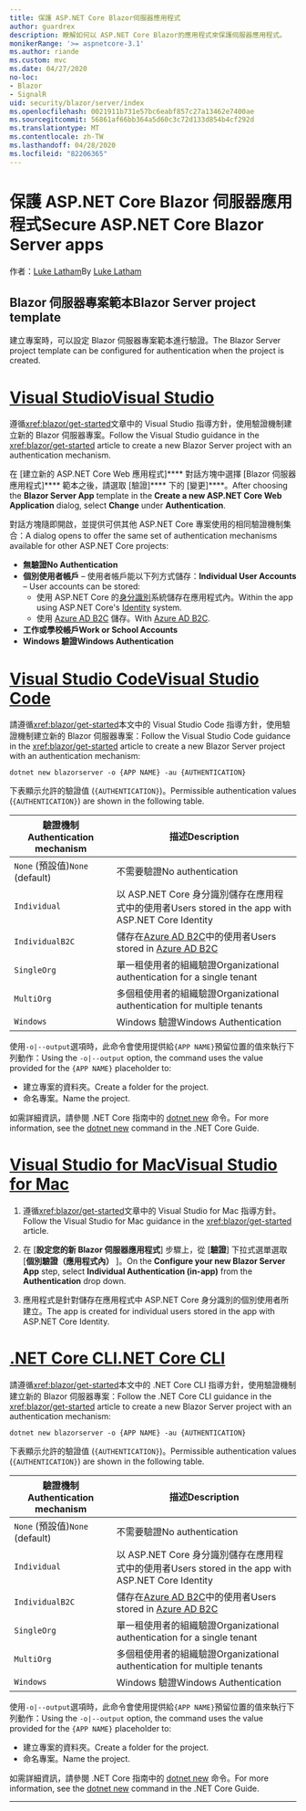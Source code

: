 ```yaml
---
title: 保護 ASP.NET Core Blazor伺服器應用程式
author: guardrex
description: 瞭解如何以 ASP.NET Core Blazor的應用程式來保護伺服器應用程式。
monikerRange: '>= aspnetcore-3.1'
ms.author: riande
ms.custom: mvc
ms.date: 04/27/2020
no-loc:
- Blazor
- SignalR
uid: security/blazor/server/index
ms.openlocfilehash: 0021911b731e57bc6eabf857c27a13462e7400ae
ms.sourcegitcommit: 56861af66bb364a5d60c3c72d133d854b4cf292d
ms.translationtype: MT
ms.contentlocale: zh-TW
ms.lasthandoff: 04/28/2020
ms.locfileid: "82206365"
---
```

# <a name="secure-aspnet-core-blazor-server-apps"></a><span data-ttu-id="fee87-103">保護 ASP.NET Core Blazor 伺服器應用程式</span><span class="sxs-lookup"><span data-stu-id="fee87-103">Secure ASP.NET Core Blazor Server apps</span></span>

<span data-ttu-id="fee87-104">作者：[Luke Latham](https://github.com/guardrex)</span><span class="sxs-lookup"><span data-stu-id="fee87-104">By [Luke Latham](https://github.com/guardrex)</span></span>

## <a name="blazor-server-project-template"></a><span data-ttu-id="fee87-105">Blazor 伺服器專案範本</span><span class="sxs-lookup"><span data-stu-id="fee87-105">Blazor Server project template</span></span>

<span data-ttu-id="fee87-106">建立專案時，可以設定 Blazor 伺服器專案範本進行驗證。</span><span class="sxs-lookup"><span data-stu-id="fee87-106">The Blazor Server project template can be configured for authentication when the project is created.</span></span>

# <a name="visual-studio"></a>[<span data-ttu-id="fee87-107">Visual Studio</span><span class="sxs-lookup"><span data-stu-id="fee87-107">Visual Studio</span></span>](#tab/visual-studio)

<span data-ttu-id="fee87-108">遵循<xref:blazor/get-started>文章中的 Visual Studio 指導方針，使用驗證機制建立新的 Blazor 伺服器專案。</span><span class="sxs-lookup"><span data-stu-id="fee87-108">Follow the Visual Studio guidance in the <xref:blazor/get-started> article to create a new Blazor Server project with an authentication mechanism.</span></span>

<span data-ttu-id="fee87-109">在 [建立新的 ASP.NET Core Web 應用程式]\*\*\*\* 對話方塊中選擇 [Blazor 伺服器應用程式]\*\*\*\* 範本之後，請選取 [驗證]\*\*\*\* 下的 [變更]\*\*\*\*。</span><span class="sxs-lookup"><span data-stu-id="fee87-109">After choosing the **Blazor Server App** template in the **Create a new ASP.NET Core Web Application** dialog, select **Change** under **Authentication**.</span></span>

<span data-ttu-id="fee87-110">對話方塊隨即開啟，並提供可供其他 ASP.NET Core 專案使用的相同驗證機制集合：</span><span class="sxs-lookup"><span data-stu-id="fee87-110">A dialog opens to offer the same set of authentication mechanisms available for other ASP.NET Core projects:</span></span>

* <span data-ttu-id="fee87-111">**無驗證**</span><span class="sxs-lookup"><span data-stu-id="fee87-111">**No Authentication**</span></span>
* <span data-ttu-id="fee87-112">**個別使用者帳戶** &ndash; 使用者帳戶能以下列方式儲存：</span><span class="sxs-lookup"><span data-stu-id="fee87-112">**Individual User Accounts** &ndash; User accounts can be stored:</span></span>
  * <span data-ttu-id="fee87-113">使用 ASP.NET Core 的[身分識別](xref:security/authentication/identity)系統儲存在應用程式內。</span><span class="sxs-lookup"><span data-stu-id="fee87-113">Within the app using ASP.NET Core's [Identity](xref:security/authentication/identity) system.</span></span>
  * <span data-ttu-id="fee87-114">使用 [Azure AD B2C](xref:security/authentication/azure-ad-b2c) 儲存。</span><span class="sxs-lookup"><span data-stu-id="fee87-114">With [Azure AD B2C](xref:security/authentication/azure-ad-b2c).</span></span>
* <span data-ttu-id="fee87-115">**工作或學校帳戶**</span><span class="sxs-lookup"><span data-stu-id="fee87-115">**Work or School Accounts**</span></span>
* <span data-ttu-id="fee87-116">**Windows 驗證**</span><span class="sxs-lookup"><span data-stu-id="fee87-116">**Windows Authentication**</span></span>

# <a name="visual-studio-code"></a>[<span data-ttu-id="fee87-117">Visual Studio Code</span><span class="sxs-lookup"><span data-stu-id="fee87-117">Visual Studio Code</span></span>](#tab/visual-studio-code)

<span data-ttu-id="fee87-118">請遵循<xref:blazor/get-started>本文中的 Visual Studio Code 指導方針，使用驗證機制建立新的 Blazor 伺服器專案：</span><span class="sxs-lookup"><span data-stu-id="fee87-118">Follow the Visual Studio Code guidance in the <xref:blazor/get-started> article to create a new Blazor Server project with an authentication mechanism:</span></span>

```dotnetcli
dotnet new blazorserver -o {APP NAME} -au {AUTHENTICATION}
```

<span data-ttu-id="fee87-119">下表顯示允許的驗證值 (`{AUTHENTICATION}`)。</span><span class="sxs-lookup"><span data-stu-id="fee87-119">Permissible authentication values (`{AUTHENTICATION}`) are shown in the following table.</span></span>

| <span data-ttu-id="fee87-120">驗證機制</span><span class="sxs-lookup"><span data-stu-id="fee87-120">Authentication mechanism</span></span> | <span data-ttu-id="fee87-121">描述</span><span class="sxs-lookup"><span data-stu-id="fee87-121">Description</span></span> |
| ------------------------ | ----------- |
| <span data-ttu-id="fee87-122">`None` (預設值)</span><span class="sxs-lookup"><span data-stu-id="fee87-122">`None` (default)</span></span>         | <span data-ttu-id="fee87-123">不需要驗證</span><span class="sxs-lookup"><span data-stu-id="fee87-123">No authentication</span></span> |
| `Individual`             | <span data-ttu-id="fee87-124">以 ASP.NET Core 身分識別儲存在應用程式中的使用者</span><span class="sxs-lookup"><span data-stu-id="fee87-124">Users stored in the app with ASP.NET Core Identity</span></span> |
| `IndividualB2C`          | <span data-ttu-id="fee87-125">儲存在[Azure AD B2C](xref:security/authentication/azure-ad-b2c)中的使用者</span><span class="sxs-lookup"><span data-stu-id="fee87-125">Users stored in [Azure AD B2C](xref:security/authentication/azure-ad-b2c)</span></span> |
| `SingleOrg`              | <span data-ttu-id="fee87-126">單一租使用者的組織驗證</span><span class="sxs-lookup"><span data-stu-id="fee87-126">Organizational authentication for a single tenant</span></span> |
| `MultiOrg`               | <span data-ttu-id="fee87-127">多個租使用者的組織驗證</span><span class="sxs-lookup"><span data-stu-id="fee87-127">Organizational authentication for multiple tenants</span></span> |
| `Windows`                | <span data-ttu-id="fee87-128">Windows 驗證</span><span class="sxs-lookup"><span data-stu-id="fee87-128">Windows Authentication</span></span> |

<span data-ttu-id="fee87-129">使用`-o|--output`選項時，此命令會使用提供給`{APP NAME}`預留位置的值來執行下列動作：</span><span class="sxs-lookup"><span data-stu-id="fee87-129">Using the `-o|--output` option, the command uses the value provided for the `{APP NAME}` placeholder to:</span></span>

* <span data-ttu-id="fee87-130">建立專案的資料夾。</span><span class="sxs-lookup"><span data-stu-id="fee87-130">Create a folder for the project.</span></span>
* <span data-ttu-id="fee87-131">命名專案。</span><span class="sxs-lookup"><span data-stu-id="fee87-131">Name the project.</span></span>

<span data-ttu-id="fee87-132">如需詳細資訊，請參閱 .NET Core 指南中的 [dotnet new](/dotnet/core/tools/dotnet-new) 命令。</span><span class="sxs-lookup"><span data-stu-id="fee87-132">For more information, see the [dotnet new](/dotnet/core/tools/dotnet-new) command in the .NET Core Guide.</span></span>

# <a name="visual-studio-for-mac"></a>[<span data-ttu-id="fee87-133">Visual Studio for Mac</span><span class="sxs-lookup"><span data-stu-id="fee87-133">Visual Studio for Mac</span></span>](#tab/visual-studio-mac)

1. <span data-ttu-id="fee87-134">遵循<xref:blazor/get-started>文章中的 Visual Studio for Mac 指導方針。</span><span class="sxs-lookup"><span data-stu-id="fee87-134">Follow the Visual Studio for Mac guidance in the <xref:blazor/get-started> article.</span></span>

1. <span data-ttu-id="fee87-135">在 [**設定您的新 Blazor 伺服器應用程式**] 步驟上，從 [**驗證**] 下拉式選單選取 [**個別驗證（應用程式內）** ]。</span><span class="sxs-lookup"><span data-stu-id="fee87-135">On the **Configure your new Blazor Server App** step, select **Individual Authentication (in-app)** from the **Authentication** drop down.</span></span>

1. <span data-ttu-id="fee87-136">應用程式是針對儲存在應用程式中 ASP.NET Core 身分識別的個別使用者所建立。</span><span class="sxs-lookup"><span data-stu-id="fee87-136">The app is created for individual users stored in the app with ASP.NET Core Identity.</span></span>

# <a name="net-core-cli"></a>[<span data-ttu-id="fee87-137">.NET Core CLI</span><span class="sxs-lookup"><span data-stu-id="fee87-137">.NET Core CLI</span></span>](#tab/netcore-cli/)

<span data-ttu-id="fee87-138">請遵循<xref:blazor/get-started>本文中的 .NET Core CLI 指導方針，使用驗證機制建立新的 Blazor 伺服器專案：</span><span class="sxs-lookup"><span data-stu-id="fee87-138">Follow the .NET Core CLI guidance in the <xref:blazor/get-started> article to create a new Blazor Server project with an authentication mechanism:</span></span>

```dotnetcli
dotnet new blazorserver -o {APP NAME} -au {AUTHENTICATION}
```

<span data-ttu-id="fee87-139">下表顯示允許的驗證值 (`{AUTHENTICATION}`)。</span><span class="sxs-lookup"><span data-stu-id="fee87-139">Permissible authentication values (`{AUTHENTICATION}`) are shown in the following table.</span></span>

| <span data-ttu-id="fee87-140">驗證機制</span><span class="sxs-lookup"><span data-stu-id="fee87-140">Authentication mechanism</span></span> | <span data-ttu-id="fee87-141">描述</span><span class="sxs-lookup"><span data-stu-id="fee87-141">Description</span></span> |
| ------------------------ | ----------- |
| <span data-ttu-id="fee87-142">`None` (預設值)</span><span class="sxs-lookup"><span data-stu-id="fee87-142">`None` (default)</span></span>         | <span data-ttu-id="fee87-143">不需要驗證</span><span class="sxs-lookup"><span data-stu-id="fee87-143">No authentication</span></span> |
| `Individual`             | <span data-ttu-id="fee87-144">以 ASP.NET Core 身分識別儲存在應用程式中的使用者</span><span class="sxs-lookup"><span data-stu-id="fee87-144">Users stored in the app with ASP.NET Core Identity</span></span> |
| `IndividualB2C`          | <span data-ttu-id="fee87-145">儲存在[Azure AD B2C](xref:security/authentication/azure-ad-b2c)中的使用者</span><span class="sxs-lookup"><span data-stu-id="fee87-145">Users stored in [Azure AD B2C](xref:security/authentication/azure-ad-b2c)</span></span> |
| `SingleOrg`              | <span data-ttu-id="fee87-146">單一租使用者的組織驗證</span><span class="sxs-lookup"><span data-stu-id="fee87-146">Organizational authentication for a single tenant</span></span> |
| `MultiOrg`               | <span data-ttu-id="fee87-147">多個租使用者的組織驗證</span><span class="sxs-lookup"><span data-stu-id="fee87-147">Organizational authentication for multiple tenants</span></span> |
| `Windows`                | <span data-ttu-id="fee87-148">Windows 驗證</span><span class="sxs-lookup"><span data-stu-id="fee87-148">Windows Authentication</span></span> |

<span data-ttu-id="fee87-149">使用`-o|--output`選項時，此命令會使用提供給`{APP NAME}`預留位置的值來執行下列動作：</span><span class="sxs-lookup"><span data-stu-id="fee87-149">Using the `-o|--output` option, the command uses the value provided for the `{APP NAME}` placeholder to:</span></span>

* <span data-ttu-id="fee87-150">建立專案的資料夾。</span><span class="sxs-lookup"><span data-stu-id="fee87-150">Create a folder for the project.</span></span>
* <span data-ttu-id="fee87-151">命名專案。</span><span class="sxs-lookup"><span data-stu-id="fee87-151">Name the project.</span></span>

<span data-ttu-id="fee87-152">如需詳細資訊，請參閱 .NET Core 指南中的 [dotnet new](/dotnet/core/tools/dotnet-new) 命令。</span><span class="sxs-lookup"><span data-stu-id="fee87-152">For more information, see the [dotnet new](/dotnet/core/tools/dotnet-new) command in the .NET Core Guide.</span></span>

---

